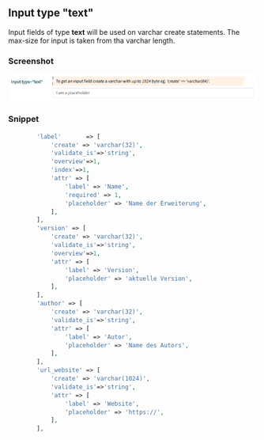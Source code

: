 ## Input type "text"

Input fields of type **text** will be used on varchar create statements.
The max-size for input is taken from tha varchar length.

### Screenshot

![alt text](../../../images/input_text.png)

### Snippet

```php
        'label'       => [
            'create' => 'varchar(32)',
            'validate_is'=>'string', 
            'overview'=>1,
            'index'=>1,
            'attr' => [
                'label' => 'Name',
                'required' => 1,
                'placeholder' => 'Name der Erweiterung',
            ],
        ],
        'version' => [
            'create' => 'varchar(32)',
            'validate_is'=>'string', 
            'overview'=>1,
            'attr' => [
                'label' => 'Version',
                'placeholder' => 'aktuelle Version',
            ],
        ],
        'author' => [
            'create' => 'varchar(32)',
            'validate_is'=>'string', 
            'attr' => [
                'label' => 'Autor',
                'placeholder' => 'Name des Autors',
            ],
        ],
        'url_website' => [
            'create' => 'varchar(1024)',
            'validate_is'=>'string', 
            'attr' => [
                'label' => 'Website',
                'placeholder' => 'https://',
            ],
        ],

```
